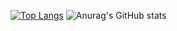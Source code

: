 <!---
- 👋 Hi, I’m @dkumylove
- 👀 I’m interested in ...
- 🌱 I’m currently learning ...
- 💞️ I’m looking to collaborate on ...
- 📫 How to reach me ...

dkumylove/dkumylove is a ✨ special ✨ repository because its `README.md` (this file) appears on your GitHub profile.
You can click the Preview link to take a look at your changes.
--->
[![Top Langs](https://github-readme-stats.vercel.app/api/top-langs/?username=dkumylove&layout=compact)](https://github.com/dkumylove/github-readme-stats)
![Anurag's GitHub stats](https://github-readme-stats.vercel.app/api?username=dkumylove&show_icons=true&theme=transparent)
